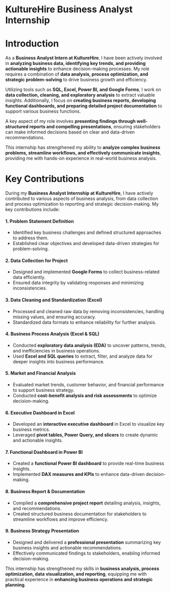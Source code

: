 # **KultureHire Business Analyst Internship**

# **Introduction**  

As a **Business Analyst Intern at KultureHire**, I have been actively involved in **analyzing business data, identifying key trends, and providing actionable insights** to enhance decision-making processes. My role requires a combination of **data analysis, process optimization, and strategic problem-solving** to drive business growth and efficiency.  

Utilizing tools such as **SQL, Excel, Power BI, and Google Forms**, I work on **data collection, cleaning, and exploratory analysis** to extract valuable insights. Additionally, I focus on **creating business reports, developing functional dashboards, and preparing detailed project documentation** to support various business functions.  

A key aspect of my role involves **presenting findings through well-structured reports and compelling presentations**, ensuring stakeholders can make informed decisions based on clear and data-driven recommendations.  

This internship has strengthened my ability to **analyze complex business problems, streamline workflows, and effectively communicate insights**, providing me with hands-on experience in real-world business analysis.  


# **Key Contributions**  

During my **Business Analyst Internship at KultureHire**, I have actively contributed to various aspects of business analysis, from data collection and process optimization to reporting and strategic decision-making. My key contributions include:  

#### **1. Problem Statement Definition**  
- Identified key business challenges and defined structured approaches to address them.  
- Established clear objectives and developed data-driven strategies for problem-solving.  

#### **2. Data Collection for Project**  
- Designed and implemented **Google Forms** to collect business-related data efficiently.  
- Ensured data integrity by validating responses and minimizing inconsistencies.  

#### **3. Data Cleaning and Standardization (Excel)**  
- Processed and cleaned raw data by removing inconsistencies, handling missing values, and ensuring accuracy.  
- Standardized data formats to enhance reliability for further analysis.  

#### **4. Business Process Analysis (Excel & SQL)**  
- Conducted **exploratory data analysis (EDA)** to uncover patterns, trends, and inefficiencies in business operations.  
- Used **Excel and SQL queries** to extract, filter, and analyze data for deeper insights into business performance.  

#### **5. Market and Financial Analysis**  
- Evaluated market trends, customer behavior, and financial performance to support business strategy.  
- Conducted **cost-benefit analysis and risk assessments** to optimize decision-making.  

#### **6. Executive Dashboard in Excel**  
- Developed an **interactive executive dashboard** in Excel to visualize key business metrics.  
- Leveraged **pivot tables, Power Query, and slicers** to create dynamic and actionable insights.  

#### **7. Functional Dashboard in Power BI**  
- Created a **functional Power BI dashboard** to provide real-time business insights.  
- Implemented **DAX measures and KPIs** to enhance data-driven decision-making.  

#### **8. Business Report & Documentation**  
- Compiled a **comprehensive project report** detailing analysis, insights, and recommendations.  
- Created structured business documentation for stakeholders to streamline workflows and improve efficiency.  

#### **9. Business Strategy Presentation**  
- Designed and delivered a **professional presentation** summarizing key business insights and actionable recommendations.  
- Effectively communicated findings to stakeholders, enabling informed decision-making.  

This internship has strengthened my skills in **business analysis, process optimization, data visualization, and reporting**, equipping me with practical experience in **enhancing business operations and strategic planning**.  







